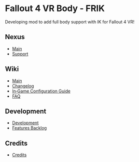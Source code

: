 # Fallout 4 VR Body - FRIK

Developing mod to add full body support with IK for Fallout 4 VR!

## Nexus

- [Main](https://www.nexusmods.com/fallout4/mods/53464/)
- [Support](https://www.nexusmods.com/fallout4/mods/53464?tab=posts)

## Wiki

- [Main](https://github.com/rollingrock/Fallout-4-VR-Body/wiki)
- [Changelog](https://github.com/rollingrock/Fallout-4-VR-Body/wiki/Changelog)
- [In‐Game Configuration Guide](<https://github.com/rollingrock/Fallout-4-VR-Body/wiki/In%E2%80%90Game-Configuration-Guide-(v69)>)
- [FAQ](https://github.com/rollingrock/Fallout-4-VR-Body/wiki/FAQ)

## Development

- [Development](https://github.com/rollingrock/Fallout-4-VR-Body/wiki/Development)
- [Features Backlog](https://github.com/rollingrock/Fallout-4-VR-Body/wiki/Features-Backlog)

## Credits

- [Credits](https://github.com/rollingrock/Fallout-4-VR-Body/wiki/Credits)
